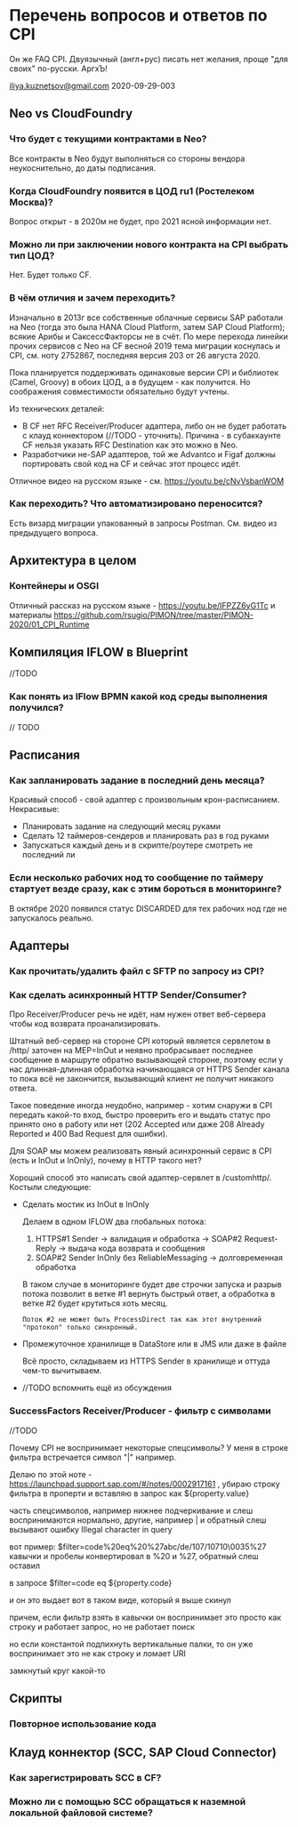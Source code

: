 ﻿# Перечень вопросов и ответов по CPI
Он же FAQ CPI. Двуязычный (англ+рус) писать нет желания, проще "для своих" по-русски. АргхЪ!

<iliya.kuznetsov@gmail.com> 2020-09-29-003

## Neo vs CloudFoundry

### Что будет с текущими контрактами в Neo?
Все контракты в Neo будут выполняться со стороны вендора неукоснительно, до даты подписания.

### Когда CloudFoundry появится в ЦОД ru1 (Ростелеком Москва)?
Вопрос открыт - в 2020м не будет, про 2021 ясной информации нет.

### Можно ли при заключении нового контракта на CPI выбрать тип ЦОД?
Нет. Будет только CF.

### В чём отличия и зачем переходить?
Изначально в 2013г все собственные облачные сервисы SAP работали на Neo (тогда это была HANA Cloud Platform, затем SAP Cloud Platform); всякие Арибы и СаксессФакторсы не в счёт.
По мере перехода линейки прочих сервисов с Neo на CF весной 2019 тема миграции коснулась и CPI, см. ноту 2752867, последняя версия 203 от 26 августа 2020.

Пока планируется поддерживать одинаковые версии CPI и библиотек (Camel, Groovy) в обоих ЦОД, а в будущем - как получится. Но соображения совместимости обязательно будут учтены.

Из технических деталей:
* В CF нет RFC Receiver/Producer адаптера, либо он не будет работать с клауд коннектором (//TODO - уточнить). Причина - в субаккаунте CF нельзя
указать RFC Destination как это можно в Neo.
* Разработчики не-SAP адаптеров, той же Advantco и Figaf должны портировать свой код на CF и сейчас этот процесс идёт.

Отличное видео на русском языке - см. https://youtu.be/cNvVsbanWOM

### Как переходить? Что автоматизировано переносится?
Есть визард миграции упакованный в запросы Postman. См. видео из предыдущего вопроса.

## Архитектура в целом

### Контейнеры и OSGI
Отличный рассказ на русском языке - https://youtu.be/IFPZZ6yG1Tc и материалы https://github.com/rsugio/PIMON/tree/master/PIMON-2020/01_CPI_Runtime

## Компиляция IFLOW в Blueprint
//TODO

### Как понять из IFlow BPMN какой код среды выполнения получился?
// TODO

## Расписания

### Как запланировать задание в последний день месяца?
Красивый способ - свой адаптер с произвольным крон-расписанием.
Некрасивые:
* Планировать задание на следующий месяц руками
* Сделать 12 таймеров-сендеров и планировать раз в год руками
* Запускаться каждый день и в скрипте/роутере смотреть не последний ли

### Если несколько рабочих нод то сообщение по таймеру стартует везде сразу, как с этим бороться в мониторинге?
В октябре 2020 появился статус DISCARDED для тех рабочих нод где не запускалось реально.

## Адаптеры

### Как прочитать/удалить файл с SFTP по запросу из CPI?

### Как сделать асинхронный HTTP Sender/Consumer?
Про Receiver/Producer речь не идёт, нам нужен ответ веб-сервера чтобы код возврата проанализировать.

Штатный веб-сервер на стороне CPI который является сервлетом в /http/ заточен на MEP=InOut и неявно пробрасывает последнее сообщение в маршруте обратно вызывающей стороне, поэтому если у нас длинная-длинная обработка начинающаяся от HTTPS Sender канала то пока всё не закончится, вызывающий клиент не получит никакого ответа.

Такое поведение иногда неудобно, например - хотим снаружи в CPI передать какой-то вход, быстро проверить его и выдать статус про принято оно в работу или нет (202 Accepted или даже 208 Already Reported и 400 Bad Request для ошибки).

Для SOAP мы можем реализовать явный асинхронный сервис в CPI (есть и InOut и InOnly), почему в HTTP такого нет?

Хороший способ это написать свой адаптер-сервлет в /customhttp/.
Костыли следующие:
* Сделать мостик из InOut в InOnly

  Делаем в одном IFLOW два глобальных потока:
  1. HTTPS#1 Sender -> валидация и обработка -> SOAP#2 Request-Reply -> выдача кода возврата и сообщения
  2. SOAP#2 Sender InOnly без ReliableMessaging -> долговременная обработка
  
  В таком случае в мониторинге будет две строчки запуска и разрыв потока позволит в ветке #1 вернуть быстрый ответ, а обработка в ветке #2 будет крутиться хоть месяц.
  
  ```Поток #2 не может быть ProcessDirect так как этот внутренний "протокол" только синхронный.```
  
* Промежуточное хранилище в DataStore или в JMS или даже в файле

  Всё просто, складываем из HTTPS Sender в хранилище и оттуда чем-то вычитываем.
  
* //TODO вспомнить ещё из обсуждения

### SuccessFactors Receiver/Producer - фильтр с символами
//TODO

Почему CPI не воспринимает некоторые спецсимволы? У меня в строке фильтра встречается символ "|" например.

Делаю по этой ноте - https://launchpad.support.sap.com/#/notes/0002917161 , убираю строку фильтра в проперти и вставляю в запрос как ${property.value}

часть спецсимволов, например нижнее подчеркивание и слеш воспринимаются нормально, другие, например | и обратный слеш вызывают ошибку Illegal character in query

вот пример: $filter=code%20eq%20%27abc/de/107/10710\0035%27
кавычки и пробелы конвертировал в %20 и %27, обратный слеш оставил

в запросе $filter=code eq ${property.code}

и он это выдает вот в таком виде, который я выше скинул

причем, если фильтр взять в кавычки он воспринимает это просто как строку и работает запрос, но не работает поиск

но если константой подпихнуть вертикальные палки, то он уже воспринимает это не как строку и ломает URI

замкнутый круг какой-то

## Скрипты

### Повторное использование кода

## Клауд коннектор (SCC, SAP Cloud Connector)

### Как зарегистрировать SCC в CF?

### Можно ли с помощью SCC обращаться к наземной локальной файловой системе?
